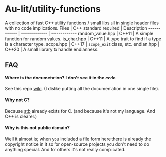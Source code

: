 # Au-lit/utility-functions
A collection of fast C++ utility functions / small libs all in single header files with no code implications.
Files | C++ standard required | Description
------------ | ------------- | -------------
random_value.hpp | C++11 | A simple function for random values.
is_char.hpp | C++11 | A type trait to find if a type is a character type.
scope.hpp | C++17 | `scope_exit` class, etc.
endian.hpp | C++20 | A small library to handle endianness.

## FAQ
#### Where is the documetation? I don't see it in the code...
See this repo [wiki](https://github.com/Au-lit/utility-functions/wiki). (I dislike putting all the documentation in one single file).
#### Why not C?
Because [stb](https://github.com/nothings/stb) already exists for C. (and because it's not my language. And C++ is clearer.)
#### Why is this not public domain?
Well it almost is; when you included a file form here there is already the copyright notice in it so for open-source projects you don't need to do anything special.
And for others it's not really complicated.
